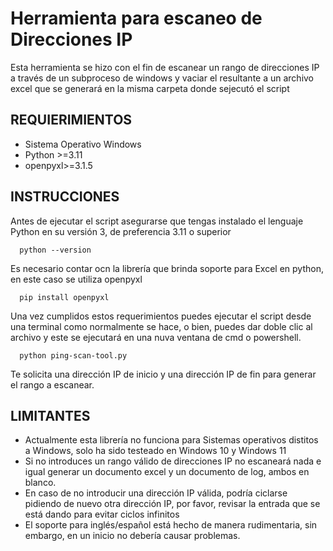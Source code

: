 # Herramienta para escaneo de Direcciones IP
Esta herramienta se hizo con el fin de escanear un rango de direcciones IP a través de un subproceso de windows y vaciar el resultante a un archivo excel que se generará en la misma carpeta donde sejecutó el script

## REQUIERIMIENTOS
- Sistema Operativo Windows
- Python >=3.11
- openpyxl>=3.1.5

## INSTRUCCIONES
Antes de ejecutar el script asegurarse que tengas instalado el lenguaje Python en su versión 3, de preferencia 3.11 o superior
```
  python --version
```

Es necesario contar ocn la librería que brinda soporte para Excel en python, en este caso se utiliza openpyxl
```
  pip install openpyxl
```

Una vez cumplidos estos requerimientos puedes ejecutar el script desde una terminal como normalmente se hace, o bien, puedes dar doble clic al archivo y este se ejecutará en una nuva ventana de cmd o powershell.
```
  python ping-scan-tool.py
```


 Te solicita una dirección IP de inicio y una dirección IP de fin para generar el rango a escanear.


## LIMITANTES
+ Actualmente esta librería no funciona para Sistemas operativos distitos a Windows, solo ha sido testeado en Windows 10 y Windows 11
+ Si no introduces un rango válido de direcciones IP no escaneará nada e igual generar un documento excel y un documento de log, ambos en blanco.
+ En caso de no introducir una dirección IP válida, podría ciclarse pidiendo de nuevo otra dirección IP, por favor, revisar la entrada que se está dando para evitar ciclos infinitos
+ El soporte para inglés/español está hecho de manera rudimentaria, sin embargo, en un inicio no debería causar problemas.
